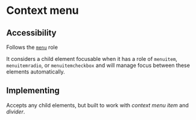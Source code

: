 # Context menu

## Accessibility

Follows the [`menu`](https://www.w3.org/TR/wai-aria-1.1/#menu) role 

It considers a child element focusable when it has a role of `menuitem`, `menuitemradio`, or `menuitemcheckbox` and will manage focus between these elements automatically.

## Implementing

Accepts any child elements, but built to work with *context menu item* and *divider*.
